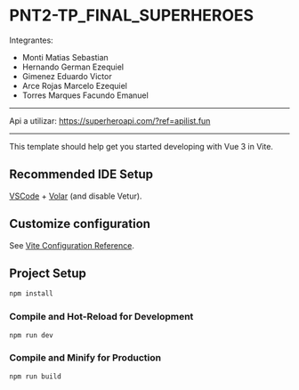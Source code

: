 # PNT2-TP_FINAL_SUPERHEROES

Integrantes:

- Monti Matias Sebastian
- Hernando German Ezequiel
- Gimenez Eduardo Victor
- Arce Rojas Marcelo Ezequiel
- Torres Marques Facundo Emanuel

--------------------------------------------------------------

Api a utilizar: https://superheroapi.com/?ref=apilist.fun

--------------------------------------------------------------


















This template should help get you started developing with Vue 3 in Vite.

## Recommended IDE Setup

[VSCode](https://code.visualstudio.com/) + [Volar](https://marketplace.visualstudio.com/items?itemName=Vue.volar) (and disable Vetur).

## Customize configuration

See [Vite Configuration Reference](https://vitejs.dev/config/).

## Project Setup

```sh
npm install
```

### Compile and Hot-Reload for Development

```sh
npm run dev
```

### Compile and Minify for Production

```sh
npm run build
```

